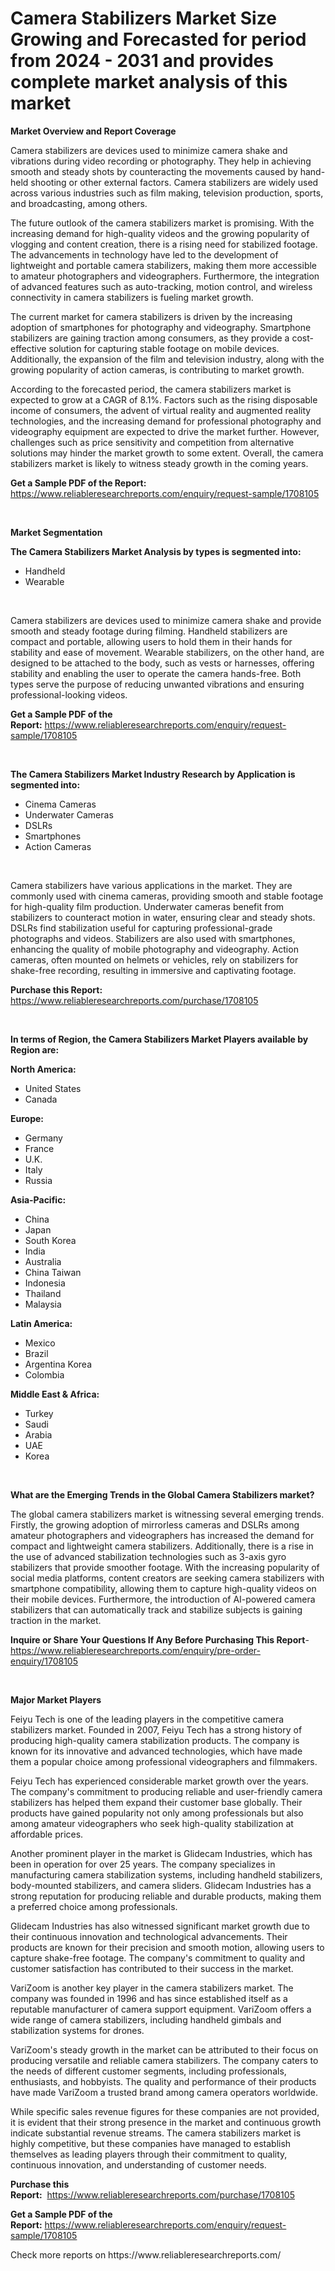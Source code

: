 <p><h1>Camera Stabilizers Market Size Growing and Forecasted for period from 2024 - 2031 and provides complete market analysis of this market</h1></p><p><strong>Market Overview and Report Coverage</strong></p>
<p><p>Camera stabilizers are devices used to minimize camera shake and vibrations during video recording or photography. They help in achieving smooth and steady shots by counteracting the movements caused by hand-held shooting or other external factors. Camera stabilizers are widely used across various industries such as film making, television production, sports, and broadcasting, among others.</p><p>The future outlook of the camera stabilizers market is promising. With the increasing demand for high-quality videos and the growing popularity of vlogging and content creation, there is a rising need for stabilized footage. The advancements in technology have led to the development of lightweight and portable camera stabilizers, making them more accessible to amateur photographers and videographers. Furthermore, the integration of advanced features such as auto-tracking, motion control, and wireless connectivity in camera stabilizers is fueling market growth.</p><p>The current market for camera stabilizers is driven by the increasing adoption of smartphones for photography and videography. Smartphone stabilizers are gaining traction among consumers, as they provide a cost-effective solution for capturing stable footage on mobile devices. Additionally, the expansion of the film and television industry, along with the growing popularity of action cameras, is contributing to market growth.</p><p>According to the forecasted period, the camera stabilizers market is expected to grow at a CAGR of 8.1%. Factors such as the rising disposable income of consumers, the advent of virtual reality and augmented reality technologies, and the increasing demand for professional photography and videography equipment are expected to drive the market further. However, challenges such as price sensitivity and competition from alternative solutions may hinder the market growth to some extent. Overall, the camera stabilizers market is likely to witness steady growth in the coming years.</p></p>
<p><strong>Get a Sample PDF of the Report:</strong> <a href="https://www.reliableresearchreports.com/enquiry/request-sample/1708105">https://www.reliableresearchreports.com/enquiry/request-sample/1708105</a></p>
<p>&nbsp;</p>
<p><strong>Market Segmentation</strong></p>
<p><strong>The Camera Stabilizers Market Analysis by types is segmented into:</strong></p>
<p><ul><li>Handheld</li><li>Wearable</li></ul></p>
<p>&nbsp;</p>
<p><p>Camera stabilizers are devices used to minimize camera shake and provide smooth and steady footage during filming. Handheld stabilizers are compact and portable, allowing users to hold them in their hands for stability and ease of movement. Wearable stabilizers, on the other hand, are designed to be attached to the body, such as vests or harnesses, offering stability and enabling the user to operate the camera hands-free. Both types serve the purpose of reducing unwanted vibrations and ensuring professional-looking videos.</p></p>
<p><strong>Get a Sample PDF of the Report:</strong>&nbsp;<a href="https://www.reliableresearchreports.com/enquiry/request-sample/1708105">https://www.reliableresearchreports.com/enquiry/request-sample/1708105</a></p>
<p>&nbsp;</p>
<p><strong>The Camera Stabilizers Market Industry Research by Application is segmented into:</strong></p>
<p><ul><li>Cinema Cameras</li><li>Underwater Cameras</li><li>DSLRs</li><li>Smartphones</li><li>Action Cameras</li></ul></p>
<p>&nbsp;</p>
<p><p>Camera stabilizers have various applications in the market. They are commonly used with cinema cameras, providing smooth and stable footage for high-quality film production. Underwater cameras benefit from stabilizers to counteract motion in water, ensuring clear and steady shots. DSLRs find stabilization useful for capturing professional-grade photographs and videos. Stabilizers are also used with smartphones, enhancing the quality of mobile photography and videography. Action cameras, often mounted on helmets or vehicles, rely on stabilizers for shake-free recording, resulting in immersive and captivating footage.</p></p>
<p><strong>Purchase this Report:</strong>&nbsp; <a href="https://www.reliableresearchreports.com/purchase/1708105">https://www.reliableresearchreports.com/purchase/1708105</a></p>
<p>&nbsp;</p>
<p><strong>In terms of Region, the Camera Stabilizers Market Players available by Region are:</strong></p>
<p>
    <p> <strong> North America: </strong>
        <ul>
            <li>United States</li>
            <li>Canada</li>
        </ul>
        </p> 
    <p> <strong> Europe: </strong>
        <ul>
            <li>Germany</li>
            <li>France</li>
            <li>U.K.</li>
            <li>Italy</li>
            <li>Russia</li>
        </ul>
        </p> 
    <p> <strong> Asia-Pacific: </strong>
        <ul>
            <li>China</li>
            <li>Japan</li>
            <li>South Korea</li>
            <li>India</li>
            <li>Australia</li>
            <li>China Taiwan</li>
            <li>Indonesia</li>
            <li>Thailand</li>
            <li>Malaysia</li>
        </ul>
        </p> 
    <p> <strong> Latin America: </strong>
        <ul>
            <li>Mexico</li>
            <li>Brazil</li>
            <li>Argentina Korea</li>
            <li>Colombia</li>
        </ul>
        </p> 
    <p> <strong> Middle East & Africa: </strong>
        <ul>
            <li>Turkey</li>
            <li>Saudi</li>
            <li>Arabia</li>
            <li>UAE</li>
            <li>Korea</li>
        </ul>
    </p>
    </p>
<p>&nbsp;</p>
<p><strong>What are the Emerging Trends in the Global Camera Stabilizers market?</strong></p>
<p><p>The global camera stabilizers market is witnessing several emerging trends. Firstly, the growing adoption of mirrorless cameras and DSLRs among amateur photographers and videographers has increased the demand for compact and lightweight camera stabilizers. Additionally, there is a rise in the use of advanced stabilization technologies such as 3-axis gyro stabilizers that provide smoother footage. With the increasing popularity of social media platforms, content creators are seeking camera stabilizers with smartphone compatibility, allowing them to capture high-quality videos on their mobile devices. Furthermore, the introduction of AI-powered camera stabilizers that can automatically track and stabilize subjects is gaining traction in the market.</p></p>
<p><strong>Inquire or Share Your Questions If Any Before Purchasing This Report</strong>- <a href="https://www.reliableresearchreports.com/enquiry/pre-order-enquiry/1708105">https://www.reliableresearchreports.com/enquiry/pre-order-enquiry/1708105</a></p>
<p>&nbsp;</p>
<p><strong>Major Market Players</strong></p>
<p><p>Feiyu Tech is one of the leading players in the competitive camera stabilizers market. Founded in 2007, Feiyu Tech has a strong history of producing high-quality camera stabilization products. The company is known for its innovative and advanced technologies, which have made them a popular choice among professional videographers and filmmakers.</p><p>Feiyu Tech has experienced considerable market growth over the years. The company's commitment to producing reliable and user-friendly camera stabilizers has helped them expand their customer base globally. Their products have gained popularity not only among professionals but also among amateur videographers who seek high-quality stabilization at affordable prices.</p><p>Another prominent player in the market is Glidecam Industries, which has been in operation for over 25 years. The company specializes in manufacturing camera stabilization systems, including handheld stabilizers, body-mounted stabilizers, and camera sliders. Glidecam Industries has a strong reputation for producing reliable and durable products, making them a preferred choice among professionals.</p><p>Glidecam Industries has also witnessed significant market growth due to their continuous innovation and technological advancements. Their products are known for their precision and smooth motion, allowing users to capture shake-free footage. The company's commitment to quality and customer satisfaction has contributed to their success in the market.</p><p>VariZoom is another key player in the camera stabilizers market. The company was founded in 1996 and has since established itself as a reputable manufacturer of camera support equipment. VariZoom offers a wide range of camera stabilizers, including handheld gimbals and stabilization systems for drones.</p><p>VariZoom's steady growth in the market can be attributed to their focus on producing versatile and reliable camera stabilizers. The company caters to the needs of different customer segments, including professionals, enthusiasts, and hobbyists. The quality and performance of their products have made VariZoom a trusted brand among camera operators worldwide.</p><p>While specific sales revenue figures for these companies are not provided, it is evident that their strong presence in the market and continuous growth indicate substantial revenue streams. The camera stabilizers market is highly competitive, but these companies have managed to establish themselves as leading players through their commitment to quality, continuous innovation, and understanding of customer needs.</p></p>
<p><strong>Purchase this Report:</strong>&nbsp;&nbsp;<a href="https://www.reliableresearchreports.com/purchase/1708105">https://www.reliableresearchreports.com/purchase/1708105</a></p>
<p></p>
<p><strong>Get a Sample PDF of the Report:</strong>&nbsp;<a href="https://www.reliableresearchreports.com/enquiry/request-sample/1708105">https://www.reliableresearchreports.com/enquiry/request-sample/1708105</a></p>
<p>Check more reports on https://www.reliableresearchreports.com/</p>